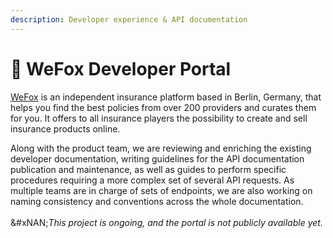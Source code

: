 ```yaml
---
description: Developer experience & API documentation
---
```


# 🏡 WeFox Developer Portal

[WeFox](https://www.wefox.com/) is an independent insurance platform based in Berlin, Germany, that helps you find the best policies from over 200 providers and curates them for you. It offers to all insurance players the possibility to create and sell insurance products online.

Along with the product team, we are reviewing and enriching the existing developer documentation, writing guidelines for the API documentation publication and maintenance, as well as guides to perform specific procedures requiring a more complex set of several API requests. As multiple teams are in charge of sets of endpoints, we are also working on naming consistency and conventions across the whole documentation.\
\
&#xNAN;_&#x54;his project is ongoing, and the portal is not publicly available yet._
